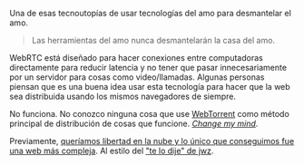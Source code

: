 Una de esas tecnoutopías de usar tecnologías del amo para desmantelar el amo.

> Las herramientas del amo nunca desmantelarán la casa del amo.

WebRTC está diseñado para hacer conexiones entre computadoras directamente para reducir latencia y no tener que pasar innecesariamente por un servidor para cosas como video/llamadas. Algunas personas piensan que es una buena idea usar esta tecnología para hacer que la web sea distribuida usando los mismos navegadores de siempre.

No funciona. No conozco ninguna cosa que use [WebTorrent](https://webtorrent.io) como método principal de distribución de cosas que funcione. [_Change my mind_](https://knowyourmeme.com/memes/steven-crowders-change-my-mind-campus-sign).

Previamente, [queríamos libertad en la nube y lo único que conseguimos fue una web más compleja](https://fauno.endefensadelsl.org/Quer%C3%ADamos-libertad-en-la-nube-y-lo-%C3%BAnico-que-conseguimos-fue-una-web-m%C3%A1s-compleja/). Al estilo del ["te lo dije" de jwz](https://www.jwz.org/blog/2021/01/i-told-you-so-2021-edition/).
